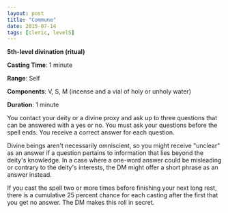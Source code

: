 ```yaml
---
layout: post
title: "Commune"
date: 2015-07-14
tags: [cleric, level5]
---
```


**5th-level divination (ritual)**

**Casting Time**: 1 minute

**Range**: Self

**Components**: V, S, M (incense and a vial of holy or unholy water)

**Duration**: 1 minute

You contact your deity or a divine proxy and ask up to three questions that can be answered with a yes or no. You must ask your questions before the spell ends. You receive a correct answer for each question.

Divine beings aren't necessarily omniscient, so you might receive "unclear" as an answer if a question pertains to information that lies beyond the deity's knowledge. In a case where a one-word answer could be misleading or contrary to the deity's interests, the DM might offer a short phrase as an answer instead.

If you cast the spell two or more times before finishing your next long rest, there is a cumulative 25 percent chance for each casting after the first that you get no answer. The DM makes this roll in secret.